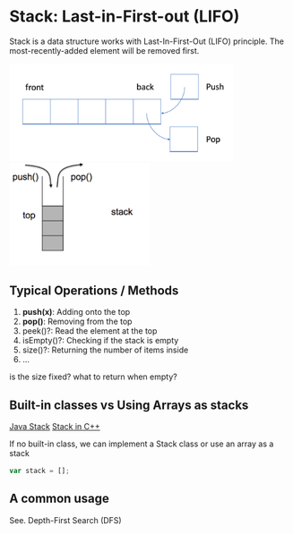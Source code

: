 # Stack: Last-in-First-out (LIFO)

Stack is a data structure works with Last-In-First-Out (LIFO) principle.
The most-recently-added element will be removed first.

<img src="./../img/stack-1.png" width="400">
<img src="./../img/stack-2.png" width="250">

## Typical Operations / Methods

1. **push(x)**: Adding onto the top
2. **pop()**: Removing from the top
3. peek()?: Read the element at the top
4. isEmpty()?: Checking if the stack is empty
5. size()?: Returning the number of items inside
6. ...

is the size fixed?
what to return when empty?

## Built-in classes vs Using Arrays as stacks

[Java Stack](https://www.javatpoint.com/java-stack)
[Stack in C++](https://www.geeksforgeeks.org/stack-in-cpp-stl/)

If no built-in class, we can implement a Stack class or use an array as a stack

```js
var stack = [];
```

## A common usage

See. Depth-First Search (DFS)
